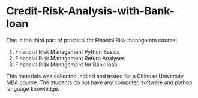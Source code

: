 # Credit-Risk-Analysis-with-Bank-loan
This is the third part of practical for Finanial Risk managemtn course:
1. Financial Risk Management Python Basics
2. Financial Risk Management Return Analyses
3. Financial Risk Management for Bank loan

This materials was collected, edited and tested for a Chinese University MBA course. The students do not have any computer, software and python language knowledge.
